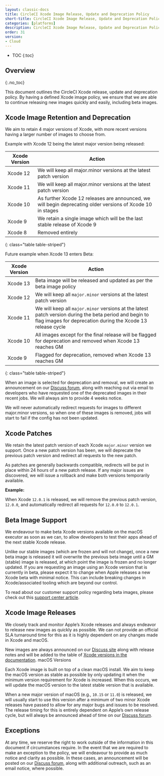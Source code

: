 ```yaml
---
layout: classic-docs
title: CircleCI Xcode Image Release, Update and Deprecation Policy
short-title: CircleCI Xcode Image Release, Update and Deprecation Policy
categories: [platforms]
description: CircleCI Xcode Image Release, Update and Deprecation Policy
order: 31
version: 
- Cloud
---
```


* TOC
{:toc}

## Overview
{:.no_toc}

This document outlines the CircleCI Xcode release, update and deprecation policy. By having a defined Xcode image policy, we ensure that we are able to continue releasing new images quickly and easily, including beta images.

## Xcode Image Retention and Deprecation

We aim to retain 4 major versions of Xcode, with more recent versions having a larger number of images to choose from.

Example with Xcode 12 being the latest major version being released:

Xcode Version  | Action
----------------|---------------------------------
Xcode 12 | We will keep all major.minor versions at the latest patch version
Xcode 11 | We will keep all major.minor versions at the latest patch version
Xcode 10 | As further Xcode 12 releases are announced, we will begin deprecating older versions of Xcode 10 in stages
Xcode 9 | We retain a single image which will be the last stable release of Xcode 9
Xcode 8 | Removed entirely
{: class="table table-striped"}

Future example when Xcode 13 enters Beta:

Xcode Version | Action
----------------|---------------------------------
Xcode 13 | Beta image will be released and updated as per the beta image policy
Xcode 12 | We will keep all `major.minor` versions at the latest patch version
Xcode 11 | We will keep all `major.minor` versions at the latest patch version during the beta period and begin to flag images for deprecation during the Xcode 13 release cycle
Xcode 10 | All images except for the final release will be flagged for deprecation and removed when Xcode 13 reaches GM
Xcode 9 | Flagged for deprecation, removed when Xcode 13 reaches GM
{: class="table table-striped"}

When an image is selected for deprecation and removal, we will create an announcement on our [Discuss forum](https://discuss.circleci.com/c/announcements/39), along with reaching out via email to developers who have requested one of the deprecated images in their recent jobs. We will always aim to provide 4 weeks notice.

We will never automatically redirect requests for images to different major.minor versions, so when one of these images is removed, jobs will start to fail if the config has not been updated.

## Xcode Patches

We retain the latest patch version of each Xcode `major.minor` version we support. Once a new patch version has been, we will deprecate the previous patch version and redirect all requests to the new patch.

As patches are generally backwards compatible, redirects will be put in place within 24 hours of a new patch release. If any major issues are discovered, we will issue a rollback and make both versions temporarily available.

**Example:**

When Xcode `12.0.1` is released, we will remove the previous patch version, `12.0.0`, and automatically redirect all requests for `12.0.0` to `12.0.1`.

## Beta Image Support

We endeavour to make beta Xcode versions available on the macOS executor as soon as we can, to allow developers to test their apps ahead of the next stable Xcode release.

Unlike our stable images (which are frozen and will not change), once a new beta image is released it will overwrite the previous beta image until a GM (stable) image is released, at which point the image is frozen and no longer updated. If you are requesting an image using an Xcode version that is currently in beta, please expect it to change when Apple releases a new Xcode beta with minimal notice. This can include breaking changes in Xcode/associated tooling which are beyond our control.

To read about our customer support policy regarding beta images, please check out this [support center article]().

## Xcode Image Releases

We closely track and monitor Apple’s Xcode releases and always endeavor to release new images as quickly as possible. We can not provide an official SLA turnaround time for this as it is highly dependent on any changes made in Xcode and macOS.

New images are always announced on our [Discuss site]() along with release notes and will be added to the table of [Xcode versions in the documentation](). 
macOS Versions

Each Xcode image is built on top of a clean macOS install. We aim to keep the macOS version as stable as possible by only updating it when the minimum version requirement for Xcode is increased. When this occurs, we will update the macOS version to the latest stable version that is available.

When a new major version of macOS (e.g., `10.15` or `11.0`) is released, we will usually start to use this version after a minimum of two minor Xcode releases have passed to allow for any major bugs and issues to be resolved. The release timing for this is entirely dependent on Apple’s own release cycle, but will always be announced ahead of time on our [Discuss forum]().

## Exceptions

At any time, we reserve the right to work outside of the information in this document if circumstances require. In the event that we are required to make an exception to the policy, we will endeavour to provide as much notice and clarity as possible. In these cases, an announcement will be posted on our [Discuss forum](), along with additional outreach, such as an email notice, where possible.
